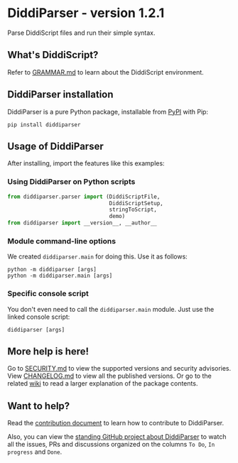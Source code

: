 # DiddiParser - version 1.2.1

Parse DiddiScript files and run their simple syntax.

## What's DiddiScript?

Refer to [GRAMMAR.md](http://github.com/diddileija/diddiparser/blob/main/GRAMMAR.md) to learn about the DiddiScript
environment.

## DiddiParser installation

DiddiParser is a pure Python package, installable from [PyPI](http://pypi.org/project/diddiparser) with Pip:

```
pip install diddiparser
```

## Usage of DiddiParser

After installing, import the features like this examples:

### Using DiddiParser on Python scripts

```python
from diddiparser.parser import (DiddiScriptFile,
                                DiddiScriptSetup,
                                stringToScript,
                                demo)
from diddiparser import __version__, __author__
```

### Module command-line options

We created `diddiparser.main` for doing this. Use it as follows:

```
python -m diddiparser [args]
python -m diddiparser.main [args]
```

### Specific console script

You don't even need to call the `diddiparser.main` module. Just use
the linked console script:

```
diddiparser [args]
```

## More help is here!

Go to [SECURITY.md](http://github.com/diddileija/diddiparser/blob/main/SECURITY.md) to view the supported versions and security advisories. View [CHANGELOG.md](http://github.com/diddileija/diddiparser/blob/main/CHANGELOG.md) to view all the published versions. Or go to the related [wiki](http://github.com/diddileija/diddiparser/wiki/Home) to read a larger explanation of the package contents.

## Want to help?

Read the [contribution document](http://github.com/diddileija/diddiparser/blob/main/CONTRIBUTING.md) to learn how to contribute to DiddiParser. 

Also, you can view the 
[standing GitHub project about DiddiParser](http://github.com/users/diddileija/projects/2) to watch all the issues, PRs and discussions organized on the columns `To Do`, `In progress` and `Done`.
